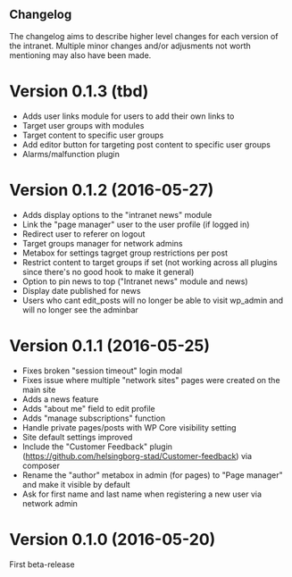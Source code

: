 Changelog
---------

The changelog aims to describe higher level changes for each version of the intranet. Multiple minor changes and/or adjusments not worth mentioning may also have been made.

Version 0.1.3 (tbd)
===================
- Adds user links module for users to add their own links to
- Target user groups with modules
- Target content to specific user groups
- Add editor button for targeting post content to specific user groups
- Alarms/malfunction plugin

Version 0.1.2 (2016-05-27)
==========================
- Adds display options to the "intranet news" module
- Link the "page manager" user to the user profile (if logged in)
- Redirect user to referer on logout
- Target groups manager for network admins
- Metabox for settings tagrget group restrictions per post
- Restrict content to target groups if set (not working across all plugins since there's no good hook to make it general)
- Option to pin news to top ("Intranet news" module and news)
- Display date published for news
- Users who cant edit_posts will no longer be able to visit wp_admin and will no longer see the adminbar

Version 0.1.1 (2016-05-25)
==========================
- Fixes broken "session timeout" login modal
- Fixes issue where multiple "network sites" pages were created on the main site
- Adds a news feature
- Adds "about me" field to edit profile
- Adds "manage subscriptions" function
- Handle private pages/posts with WP Core visibility setting
- Site default settings improved
- Include the "Customer Feedback" plugin (https://github.com/helsingborg-stad/Customer-feedback) via composer
- Rename the "author" metabox in admin (for pages) to "Page manager" and make it visible by default
- Ask for first name and last name when registering a new user via network admin

Version 0.1.0 (2016-05-20)
==========================
First beta-release
